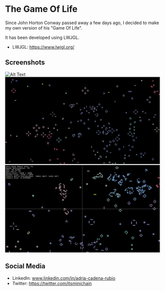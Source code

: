 # The Game Of Life

Since John Horton Conway passed away a few days ago, I decided to make my own version of his "Game Of Life".

It has been developed using LWJGL.

- LWJGL: https://www.lwjgl.org/

## Screenshots
![Alt Text](/screenshots/gif01.jpg)
![Alt text](/screenshots/screenshot01.jpg?raw=true "screenshot01")
![Alt text](/screenshots/screenshot02.jpg?raw=true "screenshot02")

## Social Media
- LinkedIn: www.linkedin.com/in/adria-cadena-rubio
- Twitter: https://twitter.com/itsminichain
